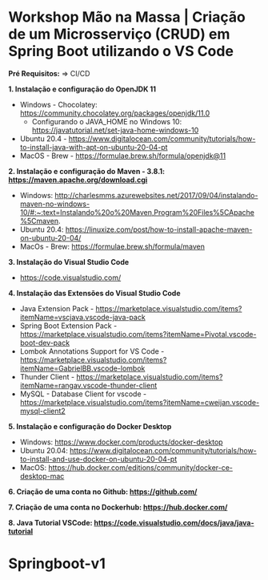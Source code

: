# Workshop Mão na Massa | Criação de um Microsserviço (CRUD) em Spring Boot utilizando o VS Code

**Pré Requisitos:**  => CI/CD

**1. Instalação e configuração do OpenJDK 11**
- Windows - Chocolatey: https://community.chocolatey.org/packages/openjdk/11.0
  - Configurando o JAVA_HOME no Windows 10: https://javatutorial.net/set-java-home-windows-10
- Ubuntu 20.4 - https://www.digitalocean.com/community/tutorials/how-to-install-java-with-apt-on-ubuntu-20-04-pt
- MacOS - Brew - https://formulae.brew.sh/formula/openjdk@11

**2. Instalação e configuração do Maven - 3.8.1: https://maven.apache.org/download.cgi**
- Windows: http://charlesmms.azurewebsites.net/2017/09/04/instalando-maven-no-windows-10/#:~:text=Instalando%20o%20Maven,Program%20Files%5CApache%5Cmaven.
- Ubuntu 20.4: https://linuxize.com/post/how-to-install-apache-maven-on-ubuntu-20-04/
- MacOs - Brew: https://formulae.brew.sh/formula/maven
   
**3. Instalação do Visual Studio Code**
- https://code.visualstudio.com/

**4. Instalação das Extensões do Visual Studio Code**
- Java Extension Pack - https://marketplace.visualstudio.com/items?itemName=vscjava.vscode-java-pack
- Spring Boot Extension Pack - https://marketplace.visualstudio.com/items?itemName=Pivotal.vscode-boot-dev-pack
- Lombok Annotations Support for VS Code - https://marketplace.visualstudio.com/items?itemName=GabrielBB.vscode-lombok
- Thunder Client - https://marketplace.visualstudio.com/items?itemName=rangav.vscode-thunder-client
- MySQL - Database Client for vscode - https://marketplace.visualstudio.com/items?itemName=cweijan.vscode-mysql-client2

**5. Instalação e configuração do Docker Desktop**
- Windows: https://www.docker.com/products/docker-desktop
- Ubuntu 20.04: https://www.digitalocean.com/community/tutorials/how-to-install-and-use-docker-on-ubuntu-20-04-pt
- MacOS: https://hub.docker.com/editions/community/docker-ce-desktop-mac

**6. Criação de uma conta no Github: https://github.com/**

**7. Criação de uma conta no Dockerhub: https://hub.docker.com/**

**8. Java Tutorial VSCode: https://code.visualstudio.com/docs/java/java-tutorial**
# Springboot-v1
